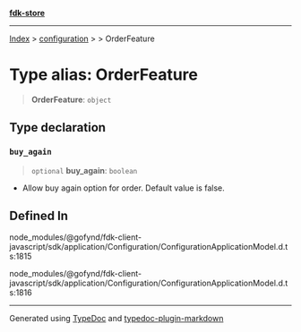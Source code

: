 [**fdk-store**](../../../README.md)
***

[Index](../../../API.md) > [configuration](../../README.md) > [<internal>](../README.md) > OrderFeature

# Type alias: OrderFeature

> **OrderFeature**: `object`

## Type declaration

### `buy_again`

> `optional` **buy\_again**: `boolean`

- Allow buy again option for order. Default
value is false.

## Defined In

node\_modules/@gofynd/fdk-client-javascript/sdk/application/Configuration/ConfigurationApplicationModel.d.ts:1815

node\_modules/@gofynd/fdk-client-javascript/sdk/application/Configuration/ConfigurationApplicationModel.d.ts:1816

***
Generated using [TypeDoc](https://typedoc.org/) and [typedoc-plugin-markdown](https://www.npmjs.com/package/typedoc-plugin-markdown)
